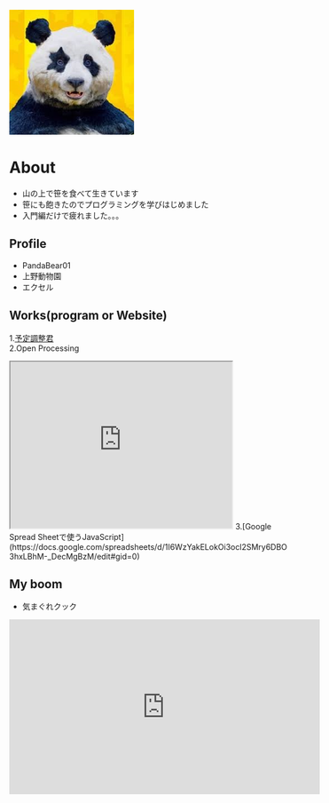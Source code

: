 ![プロフィール写真！](star.jpg)

# About
- 山の上で笹を食べて生きています  
- 笹にも飽きたのでプログラミングを学びはじめました  
- 入門編だけで疲れました。。。  

## Profile
- PandaBear01  
- 上野動物園  
- エクセル  

## Works(program or Website)
1.[予定調整君](https://young-lake-67718.herokuapp.com/)  
2.Open Processing
<iframe src="https://www.openprocessing.org/sketch/886989/embed/" width="400" height="300"></iframe>
3.[Google Spread Sheetで使うJavaScript](https://docs.google.com/spreadsheets/d/1I6WzYakELokOi3ocl2SMry6DBO3hxLBhM-_DecMgBzM/edit#gid=0)  



## My boom
- 気まぐれクック
<iframe width="560" height="315" src="https://www.youtube.com/embed/Tkv_Pgg25ng" frameborder="0" allow="accelerometer; autoplay; encrypted-media; gyroscope; picture-in-picture" allowfullscreen></iframe>
